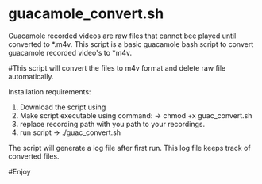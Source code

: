 # guacamole_convert.sh

Guacamole recorded videos are raw files that cannot bee played until converted to *.m4v. This script is a basic guacamole bash script to convert guacamole recorded video's to *m4v.

#This script will convert the files to m4v format and delete raw file automatically.

Installation requirements:

1. Download the script using 
2. Make script executable using command: -> chmod +x guac_convert.sh
3. replace recording path with you path to your recordings.
4. run script -> ./guac_convert.sh



The script will generate a log file after first run. This log file keeps track of converted files.


#Enjoy


